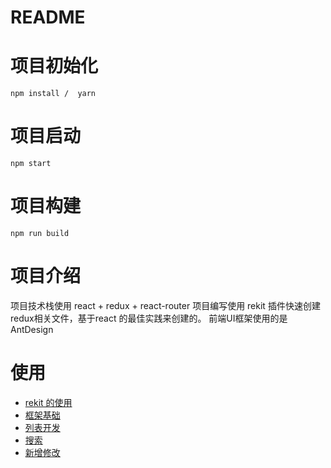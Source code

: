 # README

# 项目初始化

```
npm install /  yarn
```

# 项目启动

```
npm start
```

# 项目构建

```
npm run build
```

# 项目介绍
项目技术栈使用 react + redux + react-router 
项目编写使用 rekit 插件快速创建redux相关文件，基于react 的最佳实践来创建的。
前端UI框架使用的是AntDesign

# 使用
* [rekit 的使用](doc/rekit使用.md)
* [框架基础](doc/框架基础.md)
* [列表开发](doc/列表开发.md)
* [搜索](doc/搜索.md)
* [新增修改](doc/新增修改.md)

